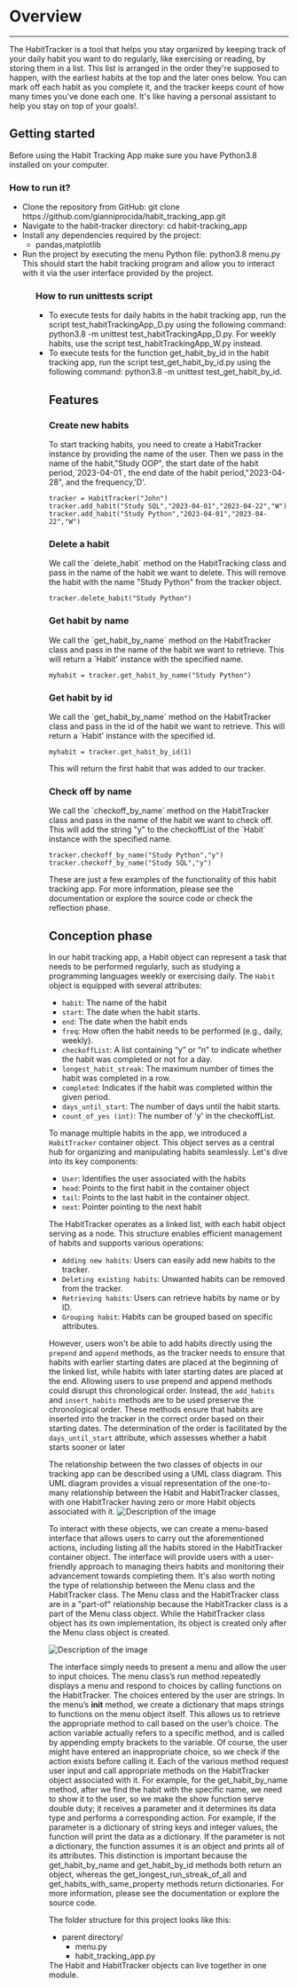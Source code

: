 <!DOCTYPE html>
<html lang="en">
<head>
    <meta charset="UTF-8">
</head>
<body>
<h1>Overview</h1>
<hr>
<p>The HabitTracker is a tool that helps you stay organized by keeping track of your daily habit you want to do regularly, like exercising or reading, by storing them in a list. This list is arranged in the order they're supposed to happen, with the earliest habits at the top and the later ones below. You can mark off each habit as you complete it, and the tracker keeps count of how many times you've done each one. It's like having a personal assistant to help you stay on top of your goals!. </a></p>
<h2>Getting started</h2>

Before using the Habit Tracking App make sure you have Python3.8 installed on your computer.
<h3>How to run it?</h3>
     <ul>
      <li>Clone the repository from GitHub: git clone https://github.com/gianniprocida/habit_tracking_app.git</li>
      <li>Navigate to the habit-tracker directory: cd habit-tracking_app</li>
      <li>Install any dependencies required by the project:
        <ul>
          <li>pandas,matplotlib</li>
        </ul>
      </li>   
      <li>Run the project by executing the menu Python file: python3.8 menu.py</li>
      This should start the habit tracking program and allow you to interact with it via the user interface provided by the project.
    <ul>
  <h3>How to run unittests script</h3>
  <ul>
  <li> To execute tests for daily habits in the habit tracking app, run the script test_habitTrackingApp_D.py using the following command: python3.8 -m unittest test_habitTrackingApp_D.py. For weekly habits, use the script test_habitTrackingApp_W.py instead.</li>
<li> To execute tests for the function get_habit_by_id in the habit tracking app, run the script test_get_habit_by_id.py using the following command: python3.8 -m unittest test_get_habit_by_id.</li>
<h2>Features</h2>
<h3>Create new habits</h3>
To start tracking habits, you need to create a HabitTracker instance by providing the name of the user. Then we pass in the name of the habit,"Study OOP", the start date of the habit period,`2023-04-01`, the end date of the habit period,"2023-04-28", and the frequency,'D'.

```
tracker = HabitTracker("John")
tracker.add_habit("Study SQL","2023-04-01","2023-04-22","W")
tracker.add_habit("Study Python","2023-04-01","2023-04-22","W")
```

<h3>Delete a habit</h3>
We call the `delete_habit` method on the HabitTracking class and pass in the name of the habit we want to delete.
This will remove the habit with the name "Study Python" from the tracker object.

```
tracker.delete_habit("Study Python")
```

<h3>Get habit by name</h3>
We call the `get_habit_by_name` method on the HabitTracker class and pass in the 
name of the habit we want to retrieve. This will return a `Habit' instance with the specified name.

```
myhabit = tracker.get_habit_by_name("Study Python")
```

<h3>Get habit by id</h3>
We call the `get_habit_by_name` method on the HabitTracker class and pass in the id of
the habit we want to retrieve. This will return a `Habit' instance with the specified id.

```
myhabit = tracker.get_habit_by_id(1)
```
This will return the first habit that was added to our tracker.
<h3>Check off by name</h3>
We call the `checkoff_by_name` method on the HabitTracker class and pass in the name of the habit we want to check off. This 
will add the string "y" to the checkoffList of the `Habit` instance with the specified name.

```
tracker.checkoff_by_name("Study Python","y")
tracker.checkoff_by_name("Study SQL","y")
```
These are just a few examples of the functionality of this habit tracking app. 
For more information, please see the documentation or explore the source code or check the reflection phase.
<h2>Conception phase</h2>


In our habit tracking app, a Habit object can represent a task that needs to be performed 
regularly, such as studying a programming languages weekly or exercising daily. 
The `Habit` object is equipped with several attributes:

* `habit`: The name of the habit
* `start`: The date when the habit starts.
* `end`: The date when the habit ends
* `freq`: How often the habit needs to be performed (e.g., daily, weekly).
* `checkoffList`:  A list containing “y” or “n” to indicate 
whether the habit was completed or not for a day.
* `longest_habit_streak`: The maximum number of times 
the habit was completed in a row.
* `completed`: Indicates if the habit was completed within the given period.
* `days_until_start`:  The number of days until the habit starts.
* `count_of_yes (int)`: The number of 'y' in the checkoffList.

To manage multiple habits in  the app, we introduced a `HabitTracker` container object. This object serves as a central hub for organizing and manipulating habits seamlessly. Let's dive into its key components:

* `User`: Identifies the user associated with the habits
* `head`: Points to the first habit in the container object
* `tail`: Points to the last habit in the container object.
* `next`: Pointer pointing to the next habit


The HabitTracker operates as a linked list, with each habit object serving as a node. This structure enables efficient management of habits and supports various operations:

* `Adding new habits`: Users can easily add new habits to the tracker.
* `Deleting existing habits`: Unwanted habits can be removed from the tracker.
* `Retrieving habits`: Users can retrieve habits by name or by ID.
* `Grouping habit`: Habits can be grouped based on specific attributes.

However, users won't be able to add habits directly using the `prepend` and `append` methods, as the tracker needs to ensure that habits with earlier starting dates are placed at the beginning of the linked list, while habits with later starting dates are placed at the end. Allowing users to use prepend and append methods could disrupt this chronological order.
Instead, the `add_habits` and `insert_habits` methods are to be used preserve the chronological order. These methods ensure that habits are inserted into the tracker in the correct order based on their starting dates.  The determination of the order is facilitated by the `days_until_start` attribute, which assesses whether a habit starts sooner or later


 The relationship between the two classes of objects in our tracking app can be described 
 using a UML class diagram. 
 This UML diagram provides a visual representation of the 
 one-to-many relationship between the Habit and HabitTracker classes, with one HabitTracker
  having zero or more Habit objects associated with it. 
<img src="uml_diagr.png" alt="Description of the image">
 
 To interact with these objects, we can create a menu-based interface that allows users to carry out the aforementioned actions, including listing all the habits stored in the HabitTracker container object. The interface will provide users with a user-friendly approach to managing theirs habits and monitoring their advancement towards completing them.  It's also worth noting the type of relationship between the Menu class and the HabitTracker class. The Menu class and the HabitTracker class are in a "part-of" relationship because the HabitTracker class is a part of the Menu class object. While the HabitTracker class object has its own implementation, its object is created only after the Menu class object is created.


<img src="uml_diag_menu.png" alt="Description of the image">


The interface simply needs to present a menu and allow the user to input choices. The menu class’s run method repeatedly displays a menu and respond to choices by calling functions on the HabitTracker. The choices entered by the user are strings. In the menu’s __init__ method, we create a dictionary that maps strings to functions on the menu object itself.  This allows us to retrieve the appropriate method to call based on the user’s choice.  The action variable actually refers to a specific method, and is called by appending empty brackets to the variable. Of course, the user might have entered an inappropriate choice, so we check if the action exists before calling it. Each of the various method request user input and call appropriate methods on the HabitTracker object associated with it. For example, for the get_habit_by_name method, after we find the habit with the specific name, we need to show it to the user, so we make the show function serve double duty; it receives a parameter and it determines its data type and performs a corresponding action. For example, if the parameter is a dictionary of string keys and integer values, the function will print the data as a dictionary. If the parameter is not a dictionary, the function assumes it is an object and prints all of its attributes. This distinction is important because the get_habit_by_name and get_habit_by_id methods both return an object, whereas the get_longest_run_streak_of_all and get_habits_with_same_property methods return dictionaries. For more information, please see the documentation or explore the source code.





 The folder structure for this project looks like this:
 <ul>
  <li>parent directory/
    <ul>
      <li>menu.py</li>
      <li>habit_tracking_app.py</li>
    </ul>
  </li>
</ul>
The Habit and HabitTracker objects can live together in one module. 
</body>
